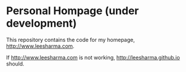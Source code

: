 # Personal Hompage (under development)
This repository contains the code for my homepage, http://www.leesharma.com.

If http://www.leesharma.com is not working, http://leesharma.github.io should.

